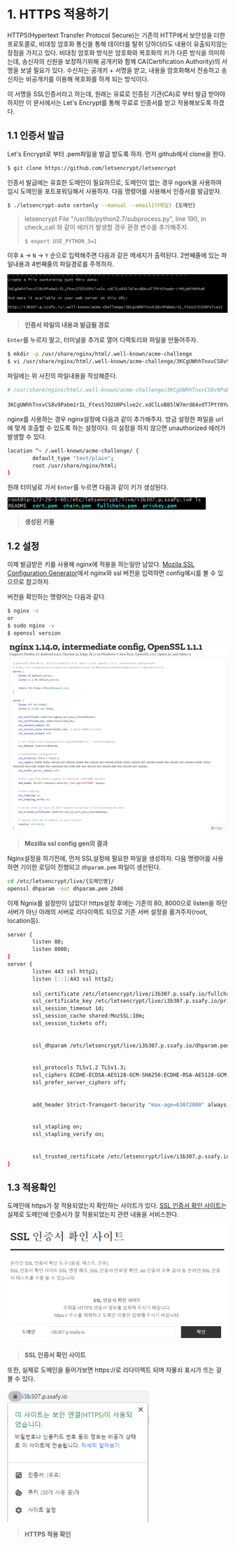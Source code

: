 # 1. HTTPS 적용하기

HTTPS(Hypertext Transfer Protocol Secure)는 기존의 HTTP에서 보안성을 더한 프로토콜로, 비대칭 암호화 통신을 통해 데이터를 탈취 당하더라도 내용이 유출되지않는 장점을 가지고 있다. 비대칭 암호화 방식은 암호화와 복호화의 키가 다른 방식을 의미하는데, 송신자의 신원을 보장하기위해 공개키와 함께 CA(Certification Authority)의 서명을 보낼 필요가 있다. 수신자는 공개키 + 서명을 받고, 내용을 암호화해서 전송하고 송신자는 비공개키를 이용해 복호화를 하게 되는 방식이다.

이 서명을 SSL인증서라고 하는데, 원래는 유료로 인증된 기관(CA)로 부터 발급 받아야 하지만 이 문서에서는 Let's Encrypt를 통해 무료로 인증서를 받고 적용해보도록 하겠다.



## 1.1 인증서 발급

Let's Encrypt로 부터 .pem파일을 발급 받도록 하자. 먼저 github에서 clone을 한다.

```bash
$ git clone https://github.com/letsencrypt/letsencrypt
```



인증서 발급에는 유효한 도메인이 필요하므로, 도메인이 없는 경우 ngork을 사용하여 임시 도메인을 포트포워딩해서 사용하자. 다음 명령어를 사용해서 인증서를 발급받자.

```bash
$ ./letsencrypt-auto certonly --manual --email{이메일} {도메인}
```

> letsencrypt File "/usr/lib/python2.7/subprocess.py", line 190, in check_call 와 같이 에러가 발생할 경우 환경 변수를 추가해주자.
>
> ```bash
> $ export USE_PYTHON_3=1
> ```



이후 `A` -> `N` -> `Y` 순으로 입력해주면 다음과 같은 메세지가 출력된다. 2번째줄에 있는 파일내용과 4번째줄의 파일경로를 주목하자.

![image-20200811194905269](images/image-20200811194905269.png)

> **인증서 파일의 내용과 발급될 경로**



`Enter`를 누르지 말고, 터미널을 추가로 열어 디렉토리와 파일을 만들어주자.

```bash
$ mkdir -p /usr/share/nginx/html/.well-known/acme-challenge
$ vi /usr/share/nginx/html/.well-known/acme-challenge/3KCgUWhhTnxvCS8v9Pabm1rIL_FtesS7O2U0Pslve2c
```



파일에는 위 사진의 파일내용을 작성해준다.

```bash
# /usr/share/nginx/html/.well-known/acme-challenge/3KCgUWhhTnxvCS8v9Pabm1rIL_FtesS7O2U0Pslve2c

3KCgUWhhTnxvCS8v9Pabm1rIL_FtesS7O2U0Pslve2c.xdClLoB85lW7mrd84vdT7PtY0YwmbriiMtyWhYWVMaM
```



nginx를 사용하는 경우 nginx설정에 다음과 같이 추가해주자. 방금 설정한 파일을 url에 맞게 호출할 수 있도록 하는 설정이다. 이 설정을 하지 않으면 unauthorized 에러가 발생할 수 있다.

```bash
location ^~ /.well-known/acme-challenge/ {
        default_type "text/plain";
        root /usr/share/nginx/html;
}
```



원래 터미널로 가서 `Enter`를 누르면 다음과 같이 키가 생성된다.

![image-20200811212154045](images/image-20200811212154045.png)

> **생성된 키들**



## 1.2 설정

이제 발급받은 키를 사용해 nginx에 적용을 하는일만 남았다. [Mozila SSL Configuration Generator](https://ssl-config.mozilla.org/#server=nginx&version=1.14.0&config=intermediate&openssl=1.1.1&guideline=5.6)에서 nginx와 ssl 버전을 입력하면 config예시를 볼 수 있으므로 참고하자.

버전을 확인하는 명령어는 다음과 같다.

```bash
$ nginx -v
or 
$ sudo nginx -v
$ openssl version
```

![image-20200811212003385](images/image-20200811212003385.png)

> **Mozilla ssl config gen의 결과**



Nginx설정을 하기전에, 먼저 SSL설정에 필요한 파일을 생성하자. 다음 명령어를 사용하면 기이한 로딩이 진행되고 `dhparam.pem` 파일이 생선된다.

```bash
cd /etc/letsencrypt/live/{도메인명}/
openssl dhparam -out dhparam.pem 2048
```



이제 Ngnix를 설정만이 남았다! https설정 후에는 기존의  80, 8000으로 listen을 하던 서버가 아닌 아래의 서버로 리다이렉트 되므로 기존 서버 설정을 옮겨주자(root, location등).

```bash
server {
        listen 80;
        listen 8000;
}
server {
    	listen 443 ssl http2;
    	listen [::]:443 ssl http2;

    	ssl_certificate /etc/letsencrypt/live/i3b307.p.ssafy.io/fullchain.pem; #
    	ssl_certificate_key /etc/letsencrypt/live/i3b307.p.ssafy.io/privkey.pem;
    	ssl_session_timeout 1d;
    	ssl_session_cache shared:MozSSL:10m;
    	ssl_session_tickets off;

    
    	ssl_dhparam /etc/letsencrypt/live/i3b307.p.ssafy.io/dhparam.pem;

    
    	ssl_protocols TLSv1.2 TLSv1.3;
    	ssl_ciphers ECDHE-ECDSA-AES128-GCM-SHA256:ECDHE-RSA-AES128-GCM-SHA256:ECDHE-ECDSA-AES256-GCM-SHA384:ECDHE-RSA-AES256-GCM-SHA384:ECDHE-ECDSA-CHACHA20-POLY1305:ECDHE-RSA-CHACHA20-POLY1305:DHE-RSA-AES128-GCM-SHA256:DHE-RSA-AES256-GCM-SHA384;
    	ssl_prefer_server_ciphers off;

    
    	add_header Strict-Transport-Security "max-age=63072000" always;

    
    	ssl_stapling on;
    	ssl_stapling_verify on;

    
    	ssl_trusted_certificate /etc/letsencrypt/live/i3b307.p.ssafy.io/chain.pem;
}                    
```



## 1.3 적용확인

도메인에 https가 잘 적용되었는지 확인하는 사이트가 있다. [SSL 인증서 확인 사이트](https://hiseon.me/tools/online-ssl-checker/)는 실제로 도메인에 인증서가 잘 적용되었는지 관련 내용을 서비스한다.

![image-20200812113403460](images/image-20200812113403460.png)

> **SSL 인증서 확인 사이트**



또한, 실제로 도메인을 들어가보면 https://로 리다이렉트 되며 자물쇠 표시가 뜨는 걸 볼 수 있다.

![image-20200812113252723](images/image-20200812113252723.png)

> **HTTPS 적용 확인**


